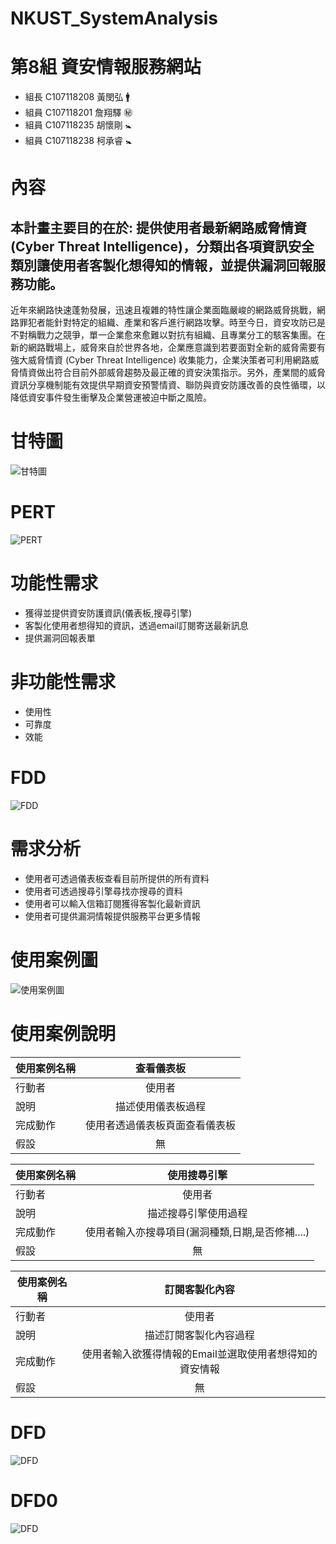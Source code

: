 # NKUST_SystemAnalysis


# 第8組 資安情報服務網站
- 組長 C107118208 黃閔弘 :mens:
- 組員 C107118201 詹翔驛 :secret:
- 組員 C107118235 胡懷剛 :baby_symbol:
- 組員 C107118238 柯承睿 :baby_symbol:


# 內容
## 本計畫主要目的在於: 提供使用者最新網路威脅情資 (Cyber Threat Intelligence)，分類出各項資訊安全類別讓使用者客製化想得知的情報，並提供漏洞回報服務功能。

近年來網路快速蓬勃發展，迅速且複雜的特性讓企業面臨嚴峻的網路威脅挑戰，網路罪犯者能針對特定的組織、產業和客戶進行網路攻擊。時至今日，資安攻防已是不對稱戰力之競爭，單一企業愈來愈難以對抗有組織、且專業分工的駭客集團。在新的網路戰場上，威脅來自於世界各地，企業應意識到若要面對全新的威脅需要有強大威脅情資 (Cyber Threat Intelligence) 收集能力，企業決策者可利用網路威脅情資做出符合目前外部威脅趨勢及最正確的資安決策指示。另外，產業間的威脅資訊分享機制能有效提供早期資安預警情資、聯防與資安防護改善的良性循環，以降低資安事件發生衝擊及企業營運被迫中斷之風險。


# 甘特圖
![甘特圖](https://github.com/minhonglolz/NKUST_SystemAnalysis/blob/main/甘特圖.png)

# PERT
![PERT](https://github.com/minhonglolz/NKUST_SystemAnalysis/blob/main/PERT.png)

# 功能性需求
- 獲得並提供資安防護資訊(儀表板,搜尋引擎)
- 客製化使用者想得知的資訊，透過email訂閱寄送最新訊息
- 提供漏洞回報表單

# 非功能性需求
- 使用性
- 可靠度
- 效能

# FDD
![FDD](https://github.com/minhonglolz/NKUST_SystemAnalysis/blob/main/FDD.png)

# 需求分析
- 使用者可透過儀表板查看目前所提供的所有資料
- 使用者可透過搜尋引擎尋找亦搜尋的資料
- 使用者可以輸入信箱訂閱獲得客製化最新資訊
- 使用者可提供漏洞情報提供服務平台更多情報

# 使用案例圖
![使用案例圖](https://github.com/minhonglolz/NKUST_SystemAnalysis/blob/main/projectInfo.png)

# 使用案例說明
| 使用案例名稱    | 查看儀表板        |
| ------------- |:-------------:| 
| 行動者         | 使用者      | 
| 說明         | 描述使用儀表板過程      | 
| 完成動作       | 使用者透過儀表板頁面查看儀表板      |  
| 假設         | 無      | 


| 使用案例名稱    | 使用搜尋引擎        |
| ------------- |:-------------:| 
| 行動者         | 使用者      | 
| 說明         | 描述搜尋引擎使用過程      | 
| 完成動作       | 使用者輸入亦搜尋項目(漏洞種類,日期,是否修補....)      |  
| 假設         | 無      | 


| 使用案例名稱    | 訂閱客製化內容        |
| ------------- |:-------------:| 
| 行動者         | 使用者      | 
| 說明         | 描述訂閱客製化內容過程      | 
| 完成動作       | 使用者輸入欲獲得情報的Email並選取使用者想得知的資安情報     |  
| 假設         | 無      | 


# DFD
![DFD](https://github.com/minhonglolz/NKUST_SystemAnalysis/blob/main/DFD.png)


# DFD0
![DFD](https://github.com/minhonglolz/NKUST_SystemAnalysis/blob/main/DFD0.png)

